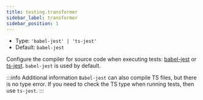```yaml
---
title: testing.transformer
sidebar_label: transformer
sidebar_position: 1
---
```


- Type: `'babel-jest' | 'ts-jest'`
- Default: `babel-jest`

Configure the compiler for source code when executing tests: [babel-jest](https://www.npmjs.com/package/babel-jest) or [ts-jest](https://github.com/kulshekhar/ts-jest). `babel-jest` is used by default.

:::info Additional information
`Babel-jest` can also compile TS files, but there is no type error. If you need to check the TS type when running tests, then use `ts-jest`.
:::
